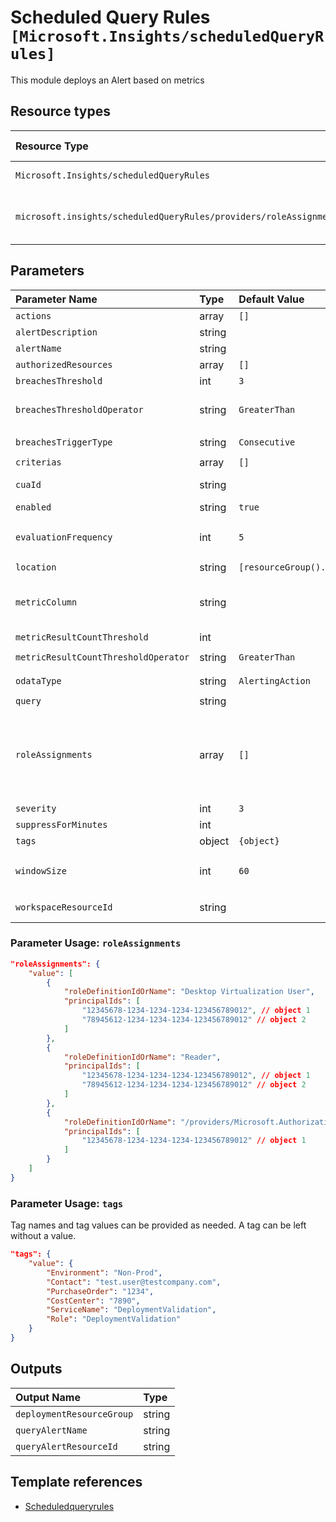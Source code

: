 # Scheduled Query Rules `[Microsoft.Insights/scheduledQueryRules]`

This module deploys an Alert based on metrics

## Resource types

| Resource Type | Api Version |
| :-- | :-- |
| `Microsoft.Insights/scheduledQueryRules` | 2018-04-16 |
| `microsoft.insights/scheduledQueryRules/providers/roleAssignments` | 2021-04-01-preview |

## Parameters

| Parameter Name | Type | Default Value | Possible Values | Description |
| :-- | :-- | :-- | :-- | :-- |
| `actions` | array | `[]` |  | Optional. The list of actions to take when alert triggers. |
| `alertDescription` | string |  |  | Optional. Description of the alert. |
| `alertName` | string |  |  | Required. The name of the Alert. |
| `authorizedResources` | array | `[]` |  | Optional. The list of resource id's referenced in the query. |
| `breachesThreshold` | int | `3` |  | Optional. Number of threadshold violation to trigger the alert |
| `breachesThresholdOperator` | string | `GreaterThan` | `[GreaterThan, Equal, LessThan]` | Optional. If `metricColumn` is specified, operator for the breaches count evaluation to trigger the alert. Not used if using result count trigger. |
| `breachesTriggerType` | string | `Consecutive` | `[Consecutive, Total]` | Optional. Type of aggregation of threadshold violation |
| `criterias` | array | `[]` |  | Optional. The list of action alert creterias. |
| `cuaId` | string |  |  | Optional. Customer Usage Attribution id (GUID). This GUID must be previously registered |
| `enabled` | string | `true` | `[true, false]` | Optional. Indicates whether this alert is enabled. |
| `evaluationFrequency` | int | `5` | `[5, 10, 15, 30, 45, 60, 120, 180, 240, 300, 360, 1440]` | Optional. How often the metric alert is evaluated (in minutes). |
| `location` | string | `[resourceGroup().location]` |  | Optional. Location for all resources. |
| `metricColumn` | string |  |  | Optional. Variable (column) on which the query result will be grouped and then evaluated for trigger condition. Use comma to specify more than one. Leave empty to use "Number of results" type of alert logic |
| `metricResultCountThreshold` | int |  |  | Optional. Operator for metric or number of result evaluation. |
| `metricResultCountThresholdOperator` | string | `GreaterThan` | `[GreaterThan, Equal, LessThan]` | Optional. Operator of threshold breaches to trigger the alert. |
| `odataType` | string | `AlertingAction` | `[AlertingAction, LogToMetricAction]` | Optional. Type of the alert criteria. |
| `query` | string |  |  | Optional. The query to execute |
| `roleAssignments` | array | `[]` |  | Optional. Array of role assignment objects that contain the 'roleDefinitionIdOrName' and 'principalId' to define RBAC role assignments on this resource. In the roleDefinitionIdOrName attribute, you can provide either the display name of the role definition, or its fully qualified ID in the following format: '/providers/Microsoft.Authorization/roleDefinitions/c2f4ef07-c644-48eb-af81-4b1b4947fb11' |
| `severity` | int | `3` | `[0, 1, 2, 3, 4]` | Optional. The severity of the alert. |
| `suppressForMinutes` | int |  |  | Optional. Suppress Alert for (in minutes). |
| `tags` | object | `{object}` |  | Optional. Tags of the resource. |
| `windowSize` | int | `60` | `[5, 10, 15, 30, 45, 60, 120, 180, 240, 300, 360, 1440, 2880]` | Optional. The period of time (in minutes) that is used to monitor alert activity based on the threshold. |
| `workspaceResourceId` | string |  |  | Required. Resource ID of the Log Analytics workspace where the query needs to be executed |

### Parameter Usage: `roleAssignments`

```json
"roleAssignments": {
    "value": [
        {
            "roleDefinitionIdOrName": "Desktop Virtualization User",
            "principalIds": [
                "12345678-1234-1234-1234-123456789012", // object 1
                "78945612-1234-1234-1234-123456789012" // object 2
            ]
        },
        {
            "roleDefinitionIdOrName": "Reader",
            "principalIds": [
                "12345678-1234-1234-1234-123456789012", // object 1
                "78945612-1234-1234-1234-123456789012" // object 2
            ]
        },
        {
            "roleDefinitionIdOrName": "/providers/Microsoft.Authorization/roleDefinitions/c2f4ef07-c644-48eb-af81-4b1b4947fb11",
            "principalIds": [
                "12345678-1234-1234-1234-123456789012" // object 1
            ]
        }
    ]
}
```

### Parameter Usage: `tags`

Tag names and tag values can be provided as needed. A tag can be left without a value.

```json
"tags": {
    "value": {
        "Environment": "Non-Prod",
        "Contact": "test.user@testcompany.com",
        "PurchaseOrder": "1234",
        "CostCenter": "7890",
        "ServiceName": "DeploymentValidation",
        "Role": "DeploymentValidation"
    }
}
```

## Outputs

| Output Name | Type |
| :-- | :-- |
| `deploymentResourceGroup` | string |
| `queryAlertName` | string |
| `queryAlertResourceId` | string |

## Template references

- [Scheduledqueryrules](https://docs.microsoft.com/en-us/azure/templates/Microsoft.Insights/2018-04-16/scheduledQueryRules)
